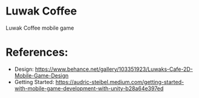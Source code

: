 # Luwak Coffee
Luwak Coffee mobile game

# References:
* Design: https://www.behance.net/gallery/103351923/Luwaks-Cafe-2D-Mobile-Game-Design
* Getting Started: https://audric-steibel.medium.com/getting-started-with-mobile-game-development-with-unity-b28a64e397ed
